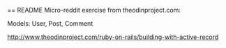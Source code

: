 == README
Micro-reddit exercise from theodinproject.com:

Models: User, Post, Comment

http://www.theodinproject.com/ruby-on-rails/building-with-active-record